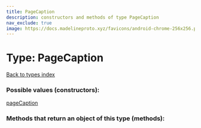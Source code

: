 ```yaml
---
title: PageCaption
description: constructors and methods of type PageCaption
nav_exclude: true
image: https://docs.madelineproto.xyz/favicons/android-chrome-256x256.png
---
```

# Type: PageCaption
[Back to types index](index.html)



### Possible values (constructors):

[pageCaption](/API_docs/constructors/pageCaption.html)  



### Methods that return an object of this type (methods):



